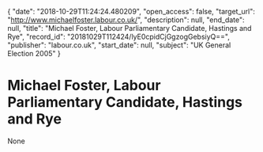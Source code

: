 {
  "date": "2018-10-29T11:24:24.480209", 
  "open_access": false, 
  "target_url": "http://www.michaelfoster.labour.co.uk/", 
  "description": null, 
  "end_date": null, 
  "title": "Michael Foster, Labour Parliamentary Candidate, Hastings and Rye", 
  "record_id": "20181029T112424/lyE0cpidCjGgzogGebsiyQ==", 
  "publisher": "labour.co.uk", 
  "start_date": null, 
  "subject": "UK General Election 2005"
}

# Michael Foster, Labour Parliamentary Candidate, Hastings and Rye

None